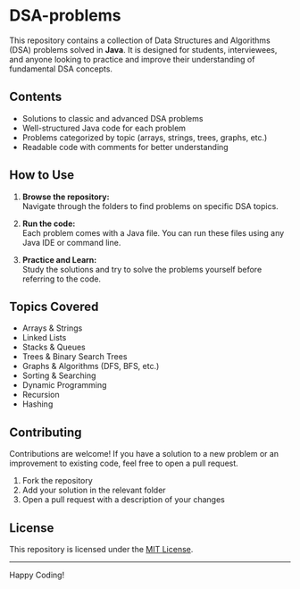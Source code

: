 # DSA-problems

This repository contains a collection of Data Structures and Algorithms (DSA) problems solved in **Java**. It is designed for students, interviewees, and anyone looking to practice and improve their understanding of fundamental DSA concepts.

## Contents

- Solutions to classic and advanced DSA problems
- Well-structured Java code for each problem
- Problems categorized by topic (arrays, strings, trees, graphs, etc.)
- Readable code with comments for better understanding

## How to Use

1. **Browse the repository:**  
   Navigate through the folders to find problems on specific DSA topics.

2. **Run the code:**  
   Each problem comes with a Java file. You can run these files using any Java IDE or command line.

3. **Practice and Learn:**  
   Study the solutions and try to solve the problems yourself before referring to the code.

## Topics Covered

- Arrays & Strings
- Linked Lists
- Stacks & Queues
- Trees & Binary Search Trees
- Graphs & Algorithms (DFS, BFS, etc.)
- Sorting & Searching
- Dynamic Programming
- Recursion
- Hashing

## Contributing

Contributions are welcome! If you have a solution to a new problem or an improvement to existing code, feel free to open a pull request.

1. Fork the repository
2. Add your solution in the relevant folder
3. Open a pull request with a description of your changes

## License

This repository is licensed under the [MIT License](LICENSE).

---

Happy Coding!
